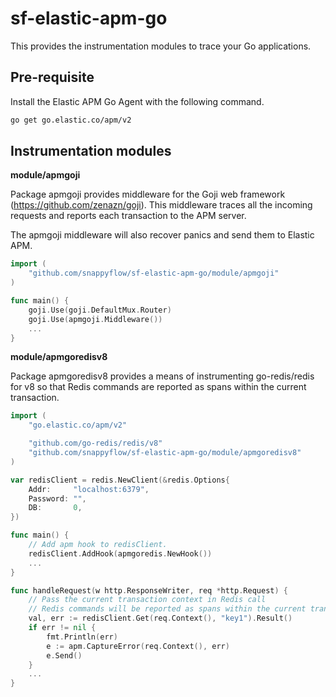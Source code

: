 # sf-elastic-apm-go

This provides the instrumentation modules to trace your Go applications.


## Pre-requisite

Install the Elastic APM Go Agent with the following command.
```bash
go get go.elastic.co/apm/v2
```

## Instrumentation modules

**module/apmgoji**

Package apmgoji provides middleware for the Goji web framework (https://github.com/zenazn/goji). This middleware traces all the incoming requests and reports each transaction to the APM server.

The apmgoji middleware will also recover panics and send them to Elastic APM.

```go
import (
	"github.com/snappyflow/sf-elastic-apm-go/module/apmgoji"
)

func main() {
	goji.Use(goji.DefaultMux.Router)
	goji.Use(apmgoji.Middleware())
	...
}
```


**module/apmgoredisv8**

Package apmgoredisv8 provides a means of instrumenting go-redis/redis for v8 so that Redis commands are reported as spans within the current transaction.

```go
import (
	"go.elastic.co/apm/v2"

	"github.com/go-redis/redis/v8"
	"github.com/snappyflow/sf-elastic-apm-go/module/apmgoredisv8"
)

var redisClient = redis.NewClient(&redis.Options{
	Addr:     "localhost:6379",
	Password: "",
	DB:       0,
})

func main() {
	// Add apm hook to redisClient.
	redisClient.AddHook(apmgoredis.NewHook())
	...
}

func handleRequest(w http.ResponseWriter, req *http.Request) {
	// Pass the current transaction context in Redis call
	// Redis commands will be reported as spans within the current transaction.
	val, err := redisClient.Get(req.Context(), "key1").Result()
	if err != nil {
		fmt.Println(err)
		e := apm.CaptureError(req.Context(), err)
		e.Send()
	}
	...
}
```